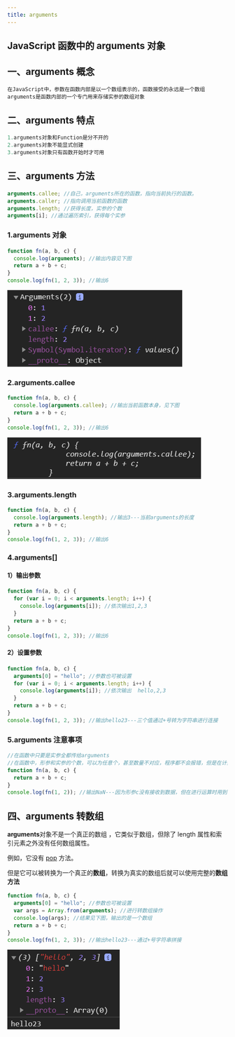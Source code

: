 ```yaml
---
title: arguments
---
```


## JavaScript 函数中的 arguments 对象

## 一、arguments 概念

```javascript
在JavaScript中，参数在函数内部是以一个数组表示的，函数接受的永远是一个数组
arguments是函数内部的一个专门用来存储实参的数组对象
```

## 二、arguments 特点

```javascript
1.arguments对象和Function是分不开的
2.arguments对象不能显式创建
3.arguments对象只有函数开始时才可用
```

## 三、arguments 方法

```javascript
arguments.callee; //自己，arguments所在的函数，指向当前执行的函数。
arguments.caller; //指向调用当前函数的函数
arguments.length; //获得长度，实参的个数
arguments[i]; //通过遍历索引，获得每个实参
```

### 1.arguments 对象

```javascript
function fn(a, b, c) {
  console.log(arguments); //输出内容见下图
  return a + b + c;
}
console.log(fn(1, 2, 3)); //输出6
```

![arguments1](./img/arguments1.png)

### 2.arguments.callee

```javascript
function fn(a, b, c) {
  console.log(arguments.callee); //输出当前函数本身，见下图
  return a + b + c;
}
console.log(fn(1, 2, 3)); //输出6
```

![arguments2](./img/arguments2.png)

### 3.arguments.length

```javascript
function fn(a, b, c) {
  console.log(arguments.length); //输出3---当前arguments的长度
  return a + b + c;
}
console.log(fn(1, 2, 3)); //输出6
```

### 4.arguments[]

#### 1）输出参数

```javascript
function fn(a, b, c) {
  for (var i = 0; i < arguments.length; i++) {
    console.log(arguments[i]); //依次输出1,2,3
  }
  return a + b + c;
}
console.log(fn(1, 2, 3)); //输出6
```

#### 2）设置参数

```javascript
function fn(a, b, c) {
  arguments[0] = "hello"; //参数也可被设置
  for (var i = 0; i < arguments.length; i++) {
    console.log(arguments[i]); //依次输出  hello,2,3
  }
  return a + b + c;
}
console.log(fn(1, 2, 3)); //输出hello23---三个值通过+号转为字符串进行连接
```

### 5.arguments 注意事项

```javascript
//在函数中只要是实参全都传给arguments
//在函数中，形参和实参的个数，可以为任意个，甚至数量不对应，程序都不会报错，但是在计算过程中可能会出现NaN
function fn(a, b, c) {
  return a + b + c;
}
console.log(fn(1, 2)); //输出NaN---因为形参c没有接收到数据，但在进行运算时用到了形参c
```

## 四、arguments 转数组

**arguments**对象不是一个真正的数组 ，它类似于数组，但除了 length 属性和索引元素之外没有任何数组属性。

例如，它没有 [pop](https://developer.mozilla.org/zh-CN/docs/Web/JavaScript/Reference/Global_Objects/Array/pop) 方法。

但是它可以被转换为一个真正的**数组**，转换为真实的数组后就可以使用完整的**数组方法**

```javascript
function fn(a, b, c) {
  arguments[0] = "hello"; //参数也可被设置
  var args = Array.from(arguments); //进行转数组操作
  console.log(args); //结果见下图，输出的是一个数组
  return a + b + c;
}
console.log(fn(1, 2, 3)); //输出hello23---通过+号字符串拼接
```

![arguments3](./img/arguments3.png)
